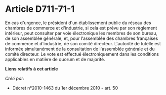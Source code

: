 # Article D711-71-1

En cas d'urgence, le président d'un établissement public du réseau des chambres de commerce et d'industrie, si cela est prévu
par son règlement intérieur, peut consulter par voie électronique les membres de son bureau, de son assemblée générale, et,
pour l'assemblée des chambres françaises de commerce et d'industrie, de son comité directeur. L'autorité de tutelle est
informée simultanément de la consultation de l'assemblée générale et du comité directeur. Le vote est effectué
électroniquement dans les conditions applicables en matière de quorum et de majorité.

**Liens relatifs à cet article**

_Créé par_:

  - Décret n°2010-1463 du 1er décembre 2010 - art. 50
